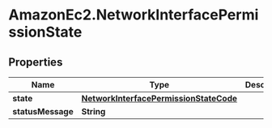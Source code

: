 # AmazonEc2.NetworkInterfacePermissionState

## Properties

Name | Type | Description | Notes
------------ | ------------- | ------------- | -------------
**state** | [**NetworkInterfacePermissionStateCode**](NetworkInterfacePermissionStateCode.md) |  | [optional] 
**statusMessage** | **String** |  | [optional] 


